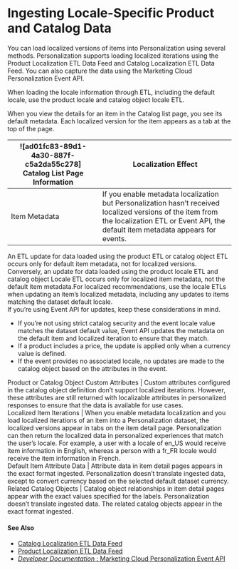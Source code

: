 

# Ingesting Locale-Specific Product and Catalog Data

You can load localized versions of items into Personalization using several
methods. Personalization supports loading localized iterations using the
Product Localization ETL Data Feed and Catalog Localization ETL Data Feed. You
can also capture the data using the Marketing Cloud Personalization Event API.

When loading the locale information through ETL, including the default locale,
use the product locale and catalog object locale ETL.

When you view the details for an item in the Catalog list page, you see its
default metadata. Each localized version for the item appears as a tab at the
top of the page.

![ad01fc83-89d1-4a30-887f-c5a2da55c278] Catalog List Page Information | Localization Effect  
---|---  
Item Metadata | If you enable metadata localization but Personalization hasn’t received localized versions of the item from the localization ETL or Event API, the default item metadata appears for events.  
An ETL update for data loaded using the product ETL or catalog object ETL
occurs only for default item metadata, not for localized versions. Conversely,
an update for data loaded using the product locale ETL and catalog object
Locale ETL occurs only for localized item metadata, not the default item
metadata.For localized recommendations, use the locale ETLs when updating an
item’s localized metadata, including any updates to items matching the dataset
default locale.  
If you’re using Event API for updates, keep these considerations in mind.

  * If you’re not using strict catalog security and the event locale value matches the dataset default value, Event API updates the metadata on the default item and localized iteration to ensure that they match.
  * If a product includes a price, the update is applied only when a currency value is defined.
  * If the event provides no associated locale, no updates are made to the catalog object based on the attributes in the event.

  
Product or Catalog Object Custom Attributes | Custom attributes configured in the catalog object definition don’t support localized iterations. However, these attributes are still returned with localizable attributes in personalized responses to ensure that the data is available for use cases.  
Localized Item Iterations | When you enable metadata localization and you load localized iterations of an item into a Personalization dataset, the localized versions appear in tabs on the item detail page. Personalization can then return the localized data in personalized experiences that match the user’s locale. For example, a user with a locale of en_US would receive item information in English, whereas a person with a fr_FR locale would receive the item information in French.  
Default Item Attribute Data | Attribute data in item detail pages appears in the exact format ingested. Personalization doesn’t translate ingested data, except to convert currency based on the selected default dataset currency.  
Related Catalog Objects | Catalog object relationships in item detail pages appear with the exact values specified for the labels. Personalization doesn’t translate ingested data. The related catalog objects appear in the exact format ingested.  
  
#### See Also

  * [Catalog Localization ETL Data Feed](https://help.salesforce.com/s/articleView?id=sf.mc_pers_etl_catalog_localization_data_feed.htm&language=en_US&type=5 "Use the Catalog Localization ETL data feed to localize data for items in your catalog.")
  * [Product Localization ETL Data Feed](https://help.salesforce.com/s/articleView?id=sf.mc_pers_etl_product_localization_data_feed.htm&language=en_US&type=5 "Localize your catalog items based on language and country codes to display product information with the locale-specific data for each item. Used with the Product ETL data feed, the Product Localization ETL data feed enhances your catalog with a localized experience.")
  * [ _Developer Documentation_ : Marketing Cloud Personalization Event API](https://developer.salesforce.com/docs/marketing/personalization/guide/event-api.html)

